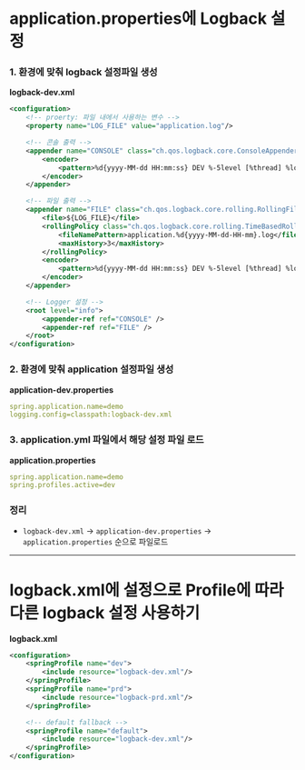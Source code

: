 # application.properties에 Logback 설정

### 1. 환경에 맞춰 logback 설정파일 생성

**logback-dev.xml**
```xml
<configuration>
    <!-- proerty: 파일 내에서 사용하는 변수 -->
    <property name="LOG_FILE" value="application.log"/>

    <!-- 콘솔 출력 -->
    <appender name="CONSOLE" class="ch.qos.logback.core.ConsoleAppender">
        <encoder>
            <pattern>%d{yyyy-MM-dd HH:mm:ss} DEV %-5level [%thread] %logger{36} - %msg%n</pattern>
        </encoder>
    </appender>

    <!-- 파일 출력 -->
    <appender name="FILE" class="ch.qos.logback.core.rolling.RollingFileAppender">
        <file>${LOG_FILE}</file>
        <rollingPolicy class="ch.qos.logback.core.rolling.TimeBasedRollingPolicy">
            <fileNamePattern>application.%d{yyyy-MM-dd-HH-mm}.log</fileNamePattern>
            <maxHistory>3</maxHistory>
        </rollingPolicy>
        <encoder>
            <pattern>%d{yyyy-MM-dd HH:mm:ss} DEV %-5level [%thread] %logger{36} - %msg%n</pattern>
        </encoder>
    </appender>

    <!-- Logger 설정 -->
    <root level="info">
        <appender-ref ref="CONSOLE" />
        <appender-ref ref="FILE" />
    </root>
</configuration>
```

### 2. 환경에 맞춰 application 설정파일 생성

**application-dev.properties**
```yml
spring.application.name=demo
logging.config=classpath:logback-dev.xml
```

### 3. application.yml 파일에서 해당 설정 파일 로드

**application.properties**
```yml
spring.application.name=demo
spring.profiles.active=dev
```

### 정리
- `logback-dev.xml` → `application-dev.properties` → `application.properties` 순으로 파일로드

---

# logback.xml에 설정으로 Profile에 따라 다른 logback 설정 사용하기

**logback.xml**
```xml
<configuration>
    <springProfile name="dev">
        <include resource="logback-dev.xml"/>
    </springProfile>
    <springProfile name="prd">
        <include resource="logback-prd.xml"/>
    </springProfile>

    <!-- default fallback -->
    <springProfile name="default">
        <include resource="logback-dev.xml"/>
    </springProfile>
</configuration>
```